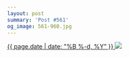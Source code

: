 ```yaml
---
layout: post
summary: 'Post #561'
og_image: 561-960.jpg
---
```


<p>
 <time>
  <a href="/561">
   {{ page.date | date: "%B %-d, %Y" }}
  </a>
 </time>
 <a href="/561">
  <img sizes="(min-width: 700px) 50vw, calc(100vw - 2rem)" src="{{ site.assets_url }}/561-480.jpg" srcset="{{ site.assets_url }}/561-240.jpg 240w, {{ site.assets_url }}/561-480.jpg 480w, {{ site.assets_url }}/561-720.jpg 720w, {{ site.assets_url }}/561-960.jpg 960w"/>
 </a>
</p>
